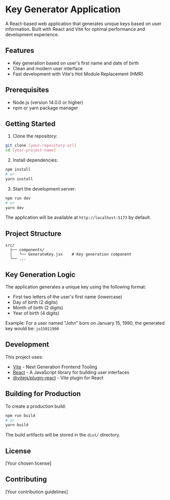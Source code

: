 # Key Generator Application

A React-based web application that generates unique keys based on user information. Built with React and Vite for optimal performance and development experience.

## Features

- Key generation based on user's first name and date of birth
- Clean and modern user interface
- Fast development with Vite's Hot Module Replacement (HMR)

## Prerequisites

- Node.js (version 14.0.0 or higher)
- npm or yarn package manager

## Getting Started

1. Clone the repository:
```bash
git clone [your-repository-url]
cd [your-project-name]
```

2. Install dependencies:
```bash
npm install
# or
yarn install
```

3. Start the development server:
```bash
npm run dev
# or
yarn dev
```

The application will be available at `http://localhost:5173` by default.

## Project Structure

```
src/
  ├── components/
  │   └── GenerateKey.jsx    # Key generation component
  └── ...
```

## Key Generation Logic

The application generates a unique key using the following format:
- First two letters of the user's first name (lowercase)
- Day of birth (2 digits)
- Month of birth (2 digits)
- Year of birth (4 digits)

Example: For a user named "John" born on January 15, 1990, the generated key would be: `jo15011990`

## Development

This project uses:
- [Vite](https://vitejs.dev/) - Next Generation Frontend Tooling
- [React](https://reactjs.org/) - A JavaScript library for building user interfaces
- [@vitejs/plugin-react](https://github.com/vitejs/vite-plugin-react) - Vite plugin for React

## Building for Production

To create a production build:

```bash
npm run build
# or
yarn build
```

The build artifacts will be stored in the `dist/` directory.

## License

[Your chosen license]

## Contributing

[Your contribution guidelines]
